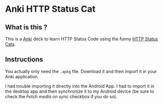 # Anki HTTP Status Cat

## What is this ?

This is a [Anki](http://ankisrs.net/) deck to learn HTTP Status Code using the
funny [HTTP Status Cats](http://httpcats.herokuapp.com/).

## Instructions

You actually only need the `.apkg` file. Download it and then import it in your
Anki application.

I had trouble importing it directly into the Android App. I had to import it in
the desktop app and then synchronize it to my Android device (be sure to check
the *Fetch media on sync* checkbox if you do so).
